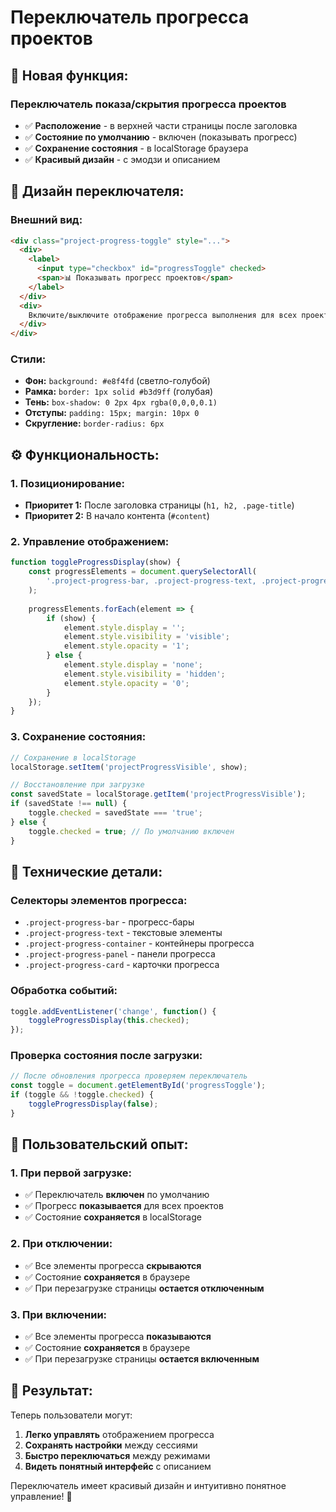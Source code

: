 # Переключатель прогресса проектов

## 🎯 **Новая функция:**

### **Переключатель показа/скрытия прогресса проектов**
- ✅ **Расположение** - в верхней части страницы после заголовка
- ✅ **Состояние по умолчанию** - включен (показывать прогресс)
- ✅ **Сохранение состояния** - в localStorage браузера
- ✅ **Красивый дизайн** - с эмодзи и описанием

## 🎨 **Дизайн переключателя:**

### **Внешний вид:**
```html
<div class="project-progress-toggle" style="...">
  <div>
    <label>
      <input type="checkbox" id="progressToggle" checked>
      <span>📊 Показывать прогресс проектов</span>
    </label>
  </div>
  <div>
    Включите/выключите отображение прогресса выполнения для всех проектов на странице
  </div>
</div>
```

### **Стили:**
- **Фон:** `background: #e8f4fd` (светло-голубой)
- **Рамка:** `border: 1px solid #b3d9ff` (голубая)
- **Тень:** `box-shadow: 0 2px 4px rgba(0,0,0,0.1)`
- **Отступы:** `padding: 15px; margin: 10px 0`
- **Скругление:** `border-radius: 6px`

## ⚙️ **Функциональность:**

### **1. Позиционирование:**
- **Приоритет 1:** После заголовка страницы (`h1, h2, .page-title`)
- **Приоритет 2:** В начало контента (`#content`)

### **2. Управление отображением:**
```javascript
function toggleProgressDisplay(show) {
    const progressElements = document.querySelectorAll(
        '.project-progress-bar, .project-progress-text, .project-progress-container, .project-progress-panel, .project-progress-card'
    );
    
    progressElements.forEach(element => {
        if (show) {
            element.style.display = '';
            element.style.visibility = 'visible';
            element.style.opacity = '1';
        } else {
            element.style.display = 'none';
            element.style.visibility = 'hidden';
            element.style.opacity = '0';
        }
    });
}
```

### **3. Сохранение состояния:**
```javascript
// Сохранение в localStorage
localStorage.setItem('projectProgressVisible', show);

// Восстановление при загрузке
const savedState = localStorage.getItem('projectProgressVisible');
if (savedState !== null) {
    toggle.checked = savedState === 'true';
} else {
    toggle.checked = true; // По умолчанию включен
}
```

## 🔧 **Технические детали:**

### **Селекторы элементов прогресса:**
- `.project-progress-bar` - прогресс-бары
- `.project-progress-text` - текстовые элементы
- `.project-progress-container` - контейнеры прогресса
- `.project-progress-panel` - панели прогресса
- `.project-progress-card` - карточки прогресса

### **Обработка событий:**
```javascript
toggle.addEventListener('change', function() {
    toggleProgressDisplay(this.checked);
});
```

### **Проверка состояния после загрузки:**
```javascript
// После обновления прогресса проверяем переключатель
const toggle = document.getElementById('progressToggle');
if (toggle && !toggle.checked) {
    toggleProgressDisplay(false);
}
```

## 📱 **Пользовательский опыт:**

### **1. При первой загрузке:**
- ✅ Переключатель **включен** по умолчанию
- ✅ Прогресс **показывается** для всех проектов
- ✅ Состояние **сохраняется** в localStorage

### **2. При отключении:**
- ✅ Все элементы прогресса **скрываются**
- ✅ Состояние **сохраняется** в браузере
- ✅ При перезагрузке страницы **остается отключенным**

### **3. При включении:**
- ✅ Все элементы прогресса **показываются**
- ✅ Состояние **сохраняется** в браузере
- ✅ При перезагрузке страницы **остается включенным**

## 🎯 **Результат:**

Теперь пользователи могут:

1. **Легко управлять** отображением прогресса
2. **Сохранять настройки** между сессиями
3. **Быстро переключаться** между режимами
4. **Видеть понятный интерфейс** с описанием

Переключатель имеет красивый дизайн и интуитивно понятное управление! 🎨

